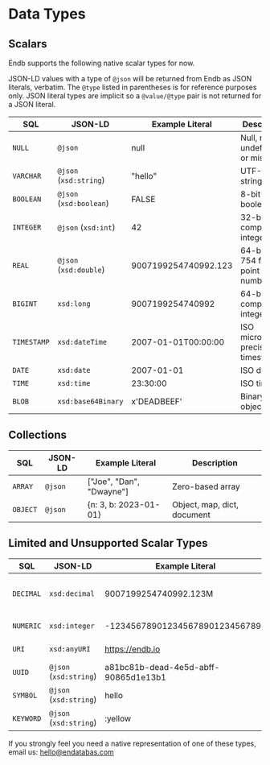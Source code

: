 # Data Types

## Scalars

Endb supports the following native scalar types for now.

JSON-LD values with a type of `@json` will be returned from Endb as JSON literals, verbatim.
The `@type` listed in parentheses is for reference purposes only.
JSON literal types are implicit so a `@value/@type` pair is not returned for a JSON literal.

| SQL         | JSON-LD                 | Example Literal      | Description                           |
|-------------|-------------------------|----------------------|---------------------------------------|
| `NULL`      | `@json`                 | null                 | Null, nil, undefined, or missing      |
| `VARCHAR`   | `@json` (`xsd:string`)  | "hello"              | UTF-8 string                          |
| `BOOLEAN`   | `@json` (`xsd:boolean`) | FALSE                | 8-bit boolean                         |
| `INTEGER`   | `@json` (`xsd:int`)     | 42                   | 32-bit two's complement integer (?)   |
| `REAL`      | `@json` (`xsd:double`)  | 9007199254740992.123 | 64-bit IEEE 754 floating point number |
| `BIGINT`    | `xsd:long`              | 9007199254740992     | 64-bit two's complement integer       |
| `TIMESTAMP` | `xsd:dateTime`          | 2007-01-01T00:00:00  | ISO microsecond precision timestamp   |
| `DATE`      | `xsd:date`              | 2007-01-01           | ISO date                              |
| `TIME`      | `xsd:time`              | 23:30:00             | ISO time                              |
| `BLOB`      | `xsd:base64Binary`      | x'DEADBEEF'          | Binary large object                   |

## Collections

| SQL         | JSON-LD            | Example Literal                      | Description                 |
|-------------|--------------------|--------------------------------------|-----------------------------|
| `ARRAY`     | `@json`            | ["Joe", "Dan", "Dwayne"]             | Zero-based array            |
| `OBJECT`    | `@json`            | {n: 3, b: 2023-01-01}                | Object, map, dict, document |

## Limited and Unsupported Scalar Types

| SQL         | JSON-LD                | Example Literal                      | Description                                   |
|-------------|------------------------|--------------------------------------|-----------------------------------------------|
| `DECIMAL`   | `xsd:decimal`          | 9007199254740992.123M                | Limited support. Use 2 `BIGINT`s or `VARCHAR` |
| `NUMERIC`   | `xsd:integer`          | -123456789012345678901234567890      | Unsupported. Use `VARCHAR`                    |
| `URI`       | `xsd:anyURI`           | https://endb.io                      | Unsupported. Use `VARCHAR`                    |
| `UUID`      | `@json` (`xsd:string`) | a81bc81b-dead-4e5d-abff-90865d1e13b1 | Unsupported. Use `VARCHAR`                    |
| `SYMBOL`    | `@json` (`xsd:string`) | hello                                | Unsupported. Use `VARCHAR`                    |
| `KEYWORD`   | `@json` (`xsd:string`) | :yellow                              | Unsupported. Use `VARCHAR`                    |


If you strongly feel you need a native representation of one of these types, email us: [hello@endatabas.com](mailto:hello@endatabas.com)
